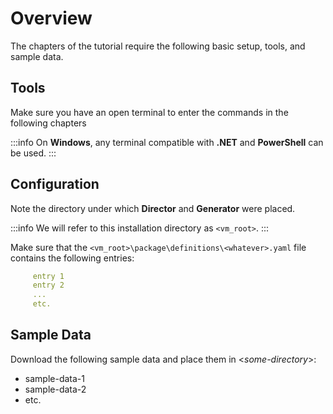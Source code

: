 # Overview

The chapters of the tutorial require the following basic setup, tools, and sample data.

## Tools

Make sure you have an open terminal to enter the commands in the following chapters

:::info
On **Windows**, any terminal compatible with **.NET** and **PowerShell** can be used.
:::

## Configuration

Note the directory under which **Director** and **Generator** were placed.

:::info
We will refer to this installation directory as `<vm_root>`.
:::

Make sure that the `<vm_root>\package\definitions\<whatever>.yaml` file contains the following entries:

```yaml
     entry 1
     entry 2
     ...
     etc.
```

## Sample Data

Download the following sample data and place them in &lt;_some-directory_&gt;:

  * sample-data-1
  * sample-data-2
  * etc.
